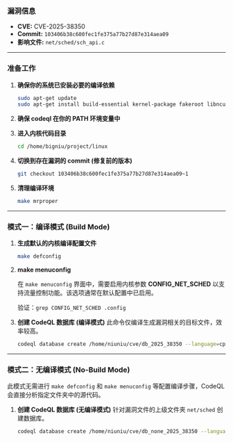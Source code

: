 ### **漏洞信息**

*   **CVE:** CVE-2025-38350
*   **Commit:** `103406b38c600fec1fe375a77b27d87e314aea09`
*   **影响文件:** `net/sched/sch_api.c`

---

### **准备工作**

1.  **确保你的系统已安装必要的编译依赖**

    ```bash
    sudo apt-get update
    sudo apt-get install build-essential kernel-package fakeroot libncurses5-dev libssl-dev ccache flex bison libelf-dev clang llvm
    ```

2.  **确保 codeql 在你的 PATH 环境变量中**

3.  **进入内核代码目录**

    ```bash
    cd /home/bigniu/project/linux
    ```

4.  **切换到存在漏洞的 commit (修复前的版本)**

    ```bash
    git checkout 103406b38c600fec1fe375a77b27d87e314aea09~1
    ```

5.  **清理编译环境**

    ```bash
    make mrproper
    ```

---

### **模式一：编译模式 (Build Mode)**

1.  **生成默认的内核编译配置文件**

    ```bash
    make defconfig
    ```

2.  **make menuconfig**

    在 `make menuconfig` 界面中，需要启用内核参数 **CONFIG_NET_SCHED** 以支持流量控制功能。该选项通常在默认配置中已启用。

    验证：`grep CONFIG_NET_SCHED .config`

3.  **创建 CodeQL 数据库 (编译模式)**
    此命令仅编译生成漏洞相关的目标文件，效率较高。

    ```bash
    codeql database create /home/niuniu/cve/db_2025_38350 --language=cpp --command="make CC=clang-15 LLVM=1 net/sched/sch_api.o"
    ```

---

### **模式二：无编译模式 (No-Build Mode)**

此模式无需进行 `make defconfig` 和 `make menuconfig` 等配置编译步骤，CodeQL 会直接分析指定文件夹中的源代码。

1.  **创建 CodeQL 数据库 (无编译模式)**
    针对漏洞文件的上级文件夹 `net/sched` 创建数据库。

    ```bash
    codeql database create /home/niuniu/cve/db_none_2025_38350 --language=cpp --source-root=/home/niuniu/linux/net/sched --build-mode=none
    ```